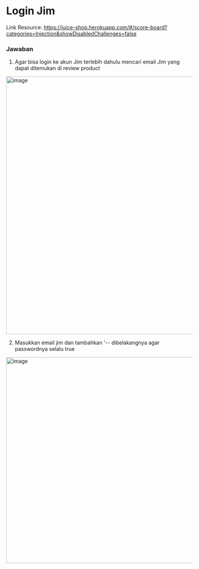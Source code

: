 # Login Jim

Link Resource: https://juice-shop.herokuapp.com/#/score-board?categories=Injection&showDisabledChallenges=false

### Jawaban

1. Agar bisa login ke akun Jim terlebih dahulu mencari email Jim yang dapat ditemukan di review product
<img width="660" height="696" alt="image" src="https://github.com/user-attachments/assets/bffdc144-8584-465d-8a21-2d6158610eac" />

2. Masukkan email jim dan tambahkan '-- dibelakangnya agar passwordnya selalu true
<img width="1536" height="556" alt="image" src="https://github.com/user-attachments/assets/b8fccfdf-ac3f-4ba1-aed7-2ce1e59b9503" />

